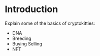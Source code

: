 Introduction
===

Explain some of the basics of cryptokitties:

- DNA
- Breeding
- Buying Selling
- NFT

